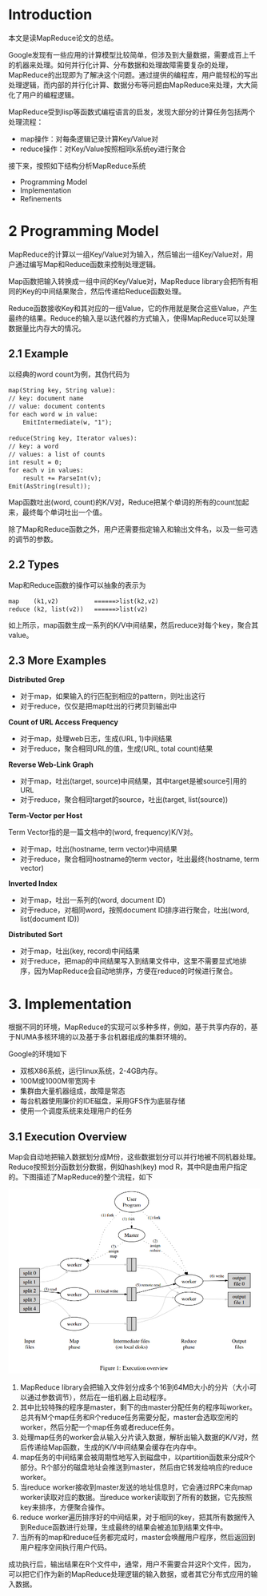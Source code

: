 # Introduction

本文是读MapReduce论文的总结。

Google发现有一些应用的计算模型比较简单，但涉及到大量数据，需要成百上千的机器来处理。如何并行化计算、分布数据和处理故障需要复杂的处理，MapReduce的出现即为了解决这个问题。通过提供的编程库，用户能轻松的写出处理逻辑，而内部的并行化计算、数据分布等问题由MapReduce来处理，大大简化了用户的编程逻辑。

MapReduce受到lisp等函数式编程语言的启发，发现大部分的计算任务包括两个处理流程：

- map操作：对每条逻辑记录计算Key/Value对
- reduce操作：对Key/Value按照相同k系统ey进行聚合

接下来，按照如下结构分析MapReduce系统

- Programming Model
- Implementation
- Refinements

# 2 Programming Model

MapReduce的计算以一组Key/Value对为输入，然后输出一组Key/Value对，用户通过编写Map和Reduce函数来控制处理逻辑。

Map函数把输入转换成一组中间的Key/Value对，MapReduce library会把所有相同的Key的中间结果聚合，然后传递给Reduce函数处理。

Reduce函数接收Key和其对应的一组Value，它的作用就是聚合这些Value，产生最终的结果。Reduce的输入是以迭代器的方式输入，使得MapReduce可以处理数据量比内存大的情况。

## 2.1 Example

以经典的word count为例，其伪代码为

```
map(String key, String value):
// key: document name
// value: document contents
for each word w in value:
	EmitIntermediate(w, "1");

reduce(String key, Iterator values):
// key: a word
// values: a list of counts
int result = 0;
for each v in values:
	result += ParseInt(v);
Emit(AsString(result));
```

Map函数吐出(word, count)的K/V对，Reduce把某个单词的所有的count加起来，最终每个单词吐出一个值。

除了Map和Reduce函数之外，用户还需要指定输入和输出文件名，以及一些可选的调节的参数。

## 2.2 Types

Map和Reduce函数的操作可以抽象的表示为

```
map    (k1,v2)          ======>list(k2,v2)
reduce (k2, list(v2))   ======>list(v2)
```

如上所示，map函数生成一系列的K/V中间结果，然后reduce对每个key，聚合其value。

## 2.3 More Examples

**Distributed Grep**

- 对于map，如果输入的行匹配到相应的pattern，则吐出这行
- 对于reduce，仅仅是把map吐出的行拷贝到输出中

**Count of URL Access Frequency**

- 对于map，处理web日志，生成(URL, 1)中间结果
- 对于reduce，聚合相同URL的值，生成(URL, total count)结果

**Reverse Web-Link Graph**

- 对于map，吐出(target, source)中间结果，其中target是被source引用的URL
- 对于reduce，聚合相同target的source，吐出(target, list(source))

**Term-Vector per Host**

Term Vector指的是一篇文档中的(word, frequency)K/V对。

- 对于map，吐出(hostname, term vector)中间结果
- 对于reduce，聚合相同hostname的term vector，吐出最终(hostname, term vector)

**Inverted Index**

- 对于map，吐出一系列的(word, document ID)
- 对于reduce，对相同word，按照document ID排序进行聚合，吐出(word, list(document ID))

**Distributed Sort**

- 对于map，吐出(key, record)中间结果
- 对于reduce，把map的中间结果写入到结果文件中，这里不需要显式地排序，因为MapReduce会自动地排序，方便在reduce的时候进行聚合。

# 3. Implementation

根据不同的环境，MapReduce的实现可以多种多样，例如，基于共享内存的，基于NUMA多核环境的以及基于多台机器组成的集群环境的。

Google的环境如下

- 双核X86系统，运行linux系统，2-4GB内存。
- 100M或1000M带宽网卡
- 集群由大量机器组成，故障是常态
- 每台机器使用廉价的IDE磁盘，采用GFS作为底层存储
- 使用一个调度系统来处理用户的任务

## 3.1 Execution Overview

Map会自动地把输入数据划分成M份，这些数据划分可以并行地被不同机器处理。Reduce按照划分函数划分数据，例如hash(key) mod R，其中R是由用户指定的。下图描述了MapReduce的整个流程，如下

![](../image/mapreduce_overview.png)

1. MapReduce library会把输入文件划分成多个16到64MB大小的分片（大小可以通过参数调节），然后在一组机器上启动程序。
2. 其中比较特殊的程序是master，剩下的由master分配任务的程序叫worker。总共有M个map任务和R个reduce任务需要分配，master会选取空闲的worker，然后分配一个map任务或者reduce任务。
3. 处理map任务的worker会从输入分片读入数据，解析出输入数据的K/V对，然后传递给Map函数，生成的K/V中间结果会缓存在内存中。
4. map任务的中间结果会被周期性地写入到磁盘中，以partition函数来分成R个部分。R个部分的磁盘地址会推送到master，然后由它转发给响应的reduce worker。
5. 当reduce worker接收到master发送的地址信息时，它会通过RPC来向map worker读取对应的数据。当reduce worker读取到了所有的数据，它先按照key来排序，方便聚合操作。
6. reduce worker遍历排序好的中间结果，对于相同的key，把其所有数据传入到Reduce函数进行处理，生成最终的结果会被追加到结果文件中。
7. 当所有的map和reduce任务都完成时，master会唤醒用户程序，然后返回到用户程序空间执行用户代码。

成功执行后，输出结果在R个文件中，通常，用户不需要合并这R个文件，因为，可以把它们作为新的MapReduce处理逻辑的输入数据，或者其它分布式应用的输入数据。